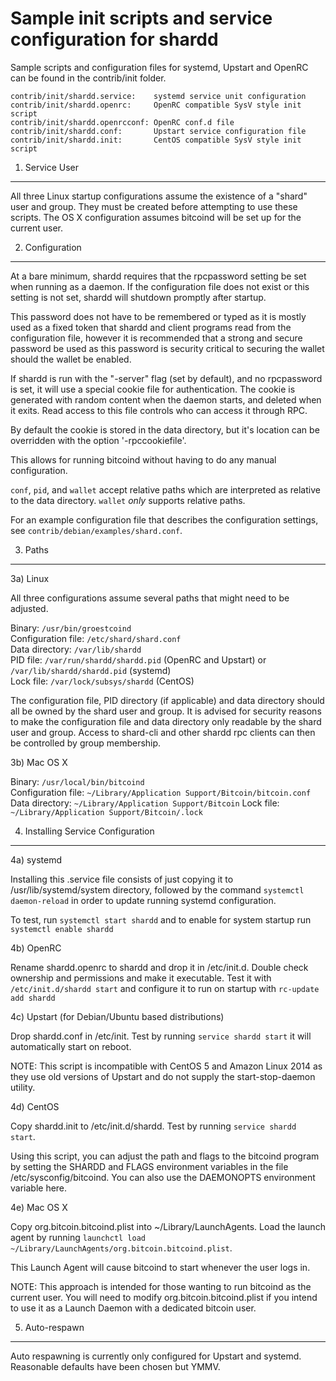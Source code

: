Sample init scripts and service configuration for shardd
==========================================================

Sample scripts and configuration files for systemd, Upstart and OpenRC
can be found in the contrib/init folder.

    contrib/init/shardd.service:    systemd service unit configuration
    contrib/init/shardd.openrc:     OpenRC compatible SysV style init script
    contrib/init/shardd.openrcconf: OpenRC conf.d file
    contrib/init/shardd.conf:       Upstart service configuration file
    contrib/init/shardd.init:       CentOS compatible SysV style init script

1. Service User
---------------------------------

All three Linux startup configurations assume the existence of a "shard" user
and group.  They must be created before attempting to use these scripts.
The OS X configuration assumes bitcoind will be set up for the current user.

2. Configuration
---------------------------------

At a bare minimum, shardd requires that the rpcpassword setting be set
when running as a daemon.  If the configuration file does not exist or this
setting is not set, shardd will shutdown promptly after startup.

This password does not have to be remembered or typed as it is mostly used
as a fixed token that shardd and client programs read from the configuration
file, however it is recommended that a strong and secure password be used
as this password is security critical to securing the wallet should the
wallet be enabled.

If shardd is run with the "-server" flag (set by default), and no rpcpassword is set,
it will use a special cookie file for authentication. The cookie is generated with random
content when the daemon starts, and deleted when it exits. Read access to this file
controls who can access it through RPC.

By default the cookie is stored in the data directory, but it's location can be overridden
with the option '-rpccookiefile'.

This allows for running bitcoind without having to do any manual configuration.

`conf`, `pid`, and `wallet` accept relative paths which are interpreted as
relative to the data directory. `wallet` *only* supports relative paths.

For an example configuration file that describes the configuration settings,
see `contrib/debian/examples/shard.conf`.

3. Paths
---------------------------------

3a) Linux

All three configurations assume several paths that might need to be adjusted.

Binary:              `/usr/bin/groestcoind`  
Configuration file:  `/etc/shard/shard.conf`  
Data directory:      `/var/lib/shardd`  
PID file:            `/var/run/shardd/shardd.pid` (OpenRC and Upstart) or `/var/lib/shardd/shardd.pid` (systemd)  
Lock file:           `/var/lock/subsys/shardd` (CentOS)  

The configuration file, PID directory (if applicable) and data directory
should all be owned by the shard user and group.  It is advised for security
reasons to make the configuration file and data directory only readable by the
shard user and group.  Access to shard-cli and other shardd rpc clients
can then be controlled by group membership.

3b) Mac OS X

Binary:              `/usr/local/bin/bitcoind`  
Configuration file:  `~/Library/Application Support/Bitcoin/bitcoin.conf`  
Data directory:      `~/Library/Application Support/Bitcoin`
Lock file:           `~/Library/Application Support/Bitcoin/.lock`

4. Installing Service Configuration
-----------------------------------

4a) systemd

Installing this .service file consists of just copying it to
/usr/lib/systemd/system directory, followed by the command
`systemctl daemon-reload` in order to update running systemd configuration.

To test, run `systemctl start shardd` and to enable for system startup run
`systemctl enable shardd`

4b) OpenRC

Rename shardd.openrc to shardd and drop it in /etc/init.d.  Double
check ownership and permissions and make it executable.  Test it with
`/etc/init.d/shardd start` and configure it to run on startup with
`rc-update add shardd`

4c) Upstart (for Debian/Ubuntu based distributions)

Drop shardd.conf in /etc/init.  Test by running `service shardd start`
it will automatically start on reboot.

NOTE: This script is incompatible with CentOS 5 and Amazon Linux 2014 as they
use old versions of Upstart and do not supply the start-stop-daemon utility.

4d) CentOS

Copy shardd.init to /etc/init.d/shardd. Test by running `service shardd start`.

Using this script, you can adjust the path and flags to the bitcoind program by
setting the SHARDD and FLAGS environment variables in the file
/etc/sysconfig/bitcoind. You can also use the DAEMONOPTS environment variable here.

4e) Mac OS X

Copy org.bitcoin.bitcoind.plist into ~/Library/LaunchAgents. Load the launch agent by
running `launchctl load ~/Library/LaunchAgents/org.bitcoin.bitcoind.plist`.

This Launch Agent will cause bitcoind to start whenever the user logs in.

NOTE: This approach is intended for those wanting to run bitcoind as the current user.
You will need to modify org.bitcoin.bitcoind.plist if you intend to use it as a
Launch Daemon with a dedicated bitcoin user.

5. Auto-respawn
-----------------------------------

Auto respawning is currently only configured for Upstart and systemd.
Reasonable defaults have been chosen but YMMV.
